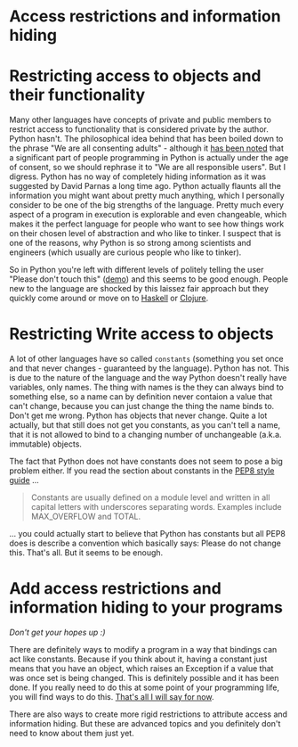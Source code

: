 # Access restrictions and information hiding

# Restricting access to objects and their functionality

Many other languages have concepts of private and public members to restrict access to functionality that is considered private by the author. Python hasn't. The philosophical idea behind that has been boiled down to the phrase "We are all consenting adults" - although it [has been noted](https://github.com/kennethreitz/python-guide/issues/525) that a significant part of people programming in Python is actually under the age of consent, so we should rephrase it to "We are all responsible users". But I digress. Python has no way of completely hiding information as it was suggested by David Parnas a long time ago. Python actually flaunts all the information you might want about pretty much anything, which I personally consider to be one of the big strengths of the language. Pretty much every aspect of a program in execution is explorable and even changeable, which makes it the perfect language for people who want to see how things work on their chosen level of abstraction and who like to tinker. I suspect that is one of the reasons, why Python is so strong among scientists and engineers (which usually are curious people who like to tinker).

So in Python you're left with different levels of politely telling the user "Please don't touch this" ([demo](access.ipynb)) and this seems to be good enough. People new to the language are shocked by this laissez fair approach but they quickly come around or move on to [Haskell](https://www.haskell.org/) or [Clojure](https://clojure.org/).

# Restricting Write access to objects

A lot of other languages have so called `constants` (something you set once and that never changes - guaranteed by the language). Python has not. This is due to the nature of the language and the way Python doesn't really have variables, only names. The thing with names is the they can always bind to something else, so a name can by definition never contaion a value that can't change, because you can just change the thing the name binds to. Don't get me wrong. Python has objects that never change. Quite a lot actually, but that still does not get you constants, as you can't tell a name, that it is not allowed to bind to a changing number of unchangeable (a.k.a. immutable) objects.
 
 The fact that Python does not have constants does not seem to pose a big problem either. If you read the section about constants in the [PEP8 style guide](https://www.python.org/dev/peps/pep-0008/#constants) ...
  
  > Constants are usually defined on a module level and written in all capital letters with underscores separating words. Examples include MAX_OVERFLOW and TOTAL.
  
... you could actually start to believe that Python has constants but all PEP8 does is describe a convention which basically says: Please do not change this. That's all. But it seems to be enough.

# Add access restrictions and information hiding to your programs

*Don't get your hopes up :)*

There are definitely ways to modify a program in a way that bindings can act like constants. Because if you think about it, having a constant just means that you have an object, which raises an Exception if a value that was once set is being changed. This is definitely possible and it has been done. If you really need to do this at some point of your programming life, you will find ways to do this. [That's all I will say for now](http://code.activestate.com/recipes/65207-constants-in-python/?in=user-97991).

There are also ways to create more rigid restrictions to attribute access and information hiding. But these are advanced topics and you definitely don't need to know about them just yet.

